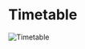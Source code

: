 # Timetable
![Timetable](https://user-images.githubusercontent.com/89480742/141525704-7997ab7f-c994-437f-b6c3-e5bd55eefa9b.png)
